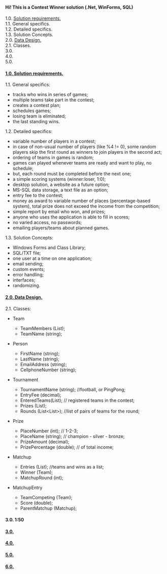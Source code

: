 #### Hi! This is a Contest Winner solution (.Net, WinForms, SQL) 

1.0. [Solution requirements.](#01)<br/>
	1.1. General specifics.<br/>
	1.2. Detailed specifics.<br/>
	1.3. Solution Concepts.<br/>
2.0. [Data Design.](#02)<br/>
	2.1. Classes.<br/>
3.0. [  ](#03)<br/>
4.0. [  ](#04)<br/>
5.0. [  ](#05)<br/>

#### <a href='#01' id='01' class='anchor' aria-hidden='true'>1.0. Solution requirements.</a>

1.1. General specifics:
- tracks who wins in series of games;
- multiple teams take part in the contest;
- creates a contest plan;
- schedules games;
- losing team is eliminated;
- the last standing wins.

1.2. Detailed specifics:
- variable number of players in a contest;
- in case of non-usual number of players (like %4 != 0), some random players skip the first round as winners to join players in the second act;
- ordering of teams in games is random;
- games can played whenever teams are ready and want to play, no schedule;
- but, each round must be completed before the next one;
- a simple scoring systems (winner:loser, 1:0);
- desktop solution, a website as a future option;
- MS-SQL data storage, a text file as an option;
- entry fee to the contest;
- money as award to variable number of places (percentage-based system), total prize does not exceed the income from the competition;
- simple report by email who won, and prizes;
- anyone who uses the application is able to fill in scores;
- no varied access, no passwords;
- emailing players/teams about planned games.

1.3. Solution Concepts:
- Windows Forms and Class Library;
- SQL/TXT file;
- one user at a time on one application;
- email sending;
- custom events;
- error handling;
- interfaces;
- randomizing.

#### <a href='#02' id='02' class='anchor' aria-hidden='true'>2.0. Data Design.</a>

2.1. Classes:

- Team
  - TeamMembers (List<Person>);
  - TeamName (string);

- Person
  - FirstName (string);
  - LastName (string);
  - EmailAddress (string);
  - CellphoneNumber (string);

- Tournament
  - TournamentName (string); //football, or PingPong;
  - EntryFee (decimal);
  - EnteredTeams(List<Team>); // registered teams in the contest;
  - Prizes (List<Prize>);
  - Rounds (List<List<Matchup>>); //list of pairs of teams for the round;

- Prize
  - PlaceNumber (int); // 1-2-3;
  - PlaceName (string); // champion - silver - bronze;
  - PrizeAmount (decimal);
  - PrizePercentage (double); // of total income;

- Matchup
  - Entries (List<MatchupEntry>); //teams and wins as a list;
  - Winner (Team);
  - MatchupRound (int);

- MatchupEntry
  - TeamCompeting (Team);
  - Score (double);
  - ParentMatchup (Matchup);

#### 3.0. 1:50





#### <a href='#03' id='03' class='anchor' aria-hidden='true'>3.0. </a>
#### <a href='#04' id='04' class='anchor' aria-hidden='true'>4.0. </a>
#### <a href='#05' id='05' class='anchor' aria-hidden='true'>5.0. </a>
#### <a href='#06' id='06' class='anchor' aria-hidden='true'>6.0. </a>